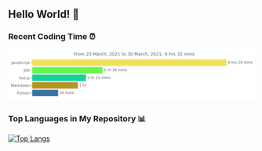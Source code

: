 ## Hello World! 👋

<!-- <img src="https://github.com/mhmmd-ysf/mhmmd-ysf/blob/master/images/contribution.png"/> -->

### Recent Coding Time ⏰
<img src="https://github.com/mhmmd-ysf/mhmmd-ysf/blob/master/images/stat.svg" alt="mhmmd-ysf WakaTime Activity"/>

### Top Languages in My Repository 📊
[![Top Langs](https://github-readme-stats.vercel.app/api/top-langs/?username=mhmmd-ysf&layout=compact)](https://github.com/anuraghazra/github-readme-stats)
